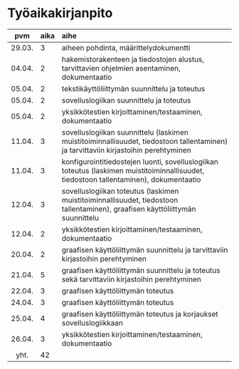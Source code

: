 # Työaikakirjanpito

| pvm | aika | aihe |
|:------:|:----|:----|
| 29.03. | 3   | aiheen pohdinta, määrittelydokumentti |
| 04.04. | 2   | hakemistorakenteen ja tiedostojen alustus, tarvittavien ohjelmien asentaminen, dokumentaatio |
| 05.04. | 2   | tekstikäyttöliittymän suunnittelu ja toteutus |
| 05.04. | 2   | sovelluslogiikan suunnittelu ja toteutus |
| 05.04. | 2   | yksikkötestien kirjoittaminen/testaaminen, dokumentaatio |
| 11.04. | 3   | sovelluslogiikan suunnittelu (laskimen muistitoiminnallisuudet, tiedostoon tallentaminen) ja tarvittaviin kirjastoihin perehtyminen |
| 11.04. | 3   | konfigurointitiedostejen luonti, sovelluslogiikan toteutus (laskimen muistitoiminnallisuudet, tiedostoon tallentaminen), dokumentaatio |
| 12.04. | 3   | sovelluslogiikan toteutus (laskimen muistitoiminnallisuudet, tiedostoon tallentaminen), graafisen käyttöliittymän suunnittelu |
| 12.04. | 2   | yksikkötestien kirjoittaminen/testaaminen, dokumentaatio |
| 20.04. | 2   | graafisen käyttöliittymän suunnittelu ja tarvittaviin kirjastoihin perehtyminen |
| 21.04. | 5   | graafisen käyttöliittymän suunnittelu ja toteutus sekä tarvittaviin kirjastoihin perehtyminen |
| 22.04. | 3   | graafisen käyttöliittymän toteutus |
| 24.04. | 3   | graafisen käyttöliittymän toteutus |
| 25.04. | 4   | graafisen käyttöliittymän toteutus ja korjaukset sovelluslogiikkaan |
| 26.04. | 3   | yksikkötestien kirjoittaminen/testaaminen, dokumentaatio |
| yht.   | 42  | |
